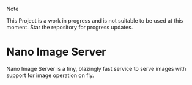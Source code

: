 > [!NOTE]  
> This Project is a work in progress and is not suitable to be used at this moment.
> Star the repository for progress updates.

# Nano Image Server
Nano Image Server is a tiny, blazingly fast service to serve images with support for image operation on fly.
